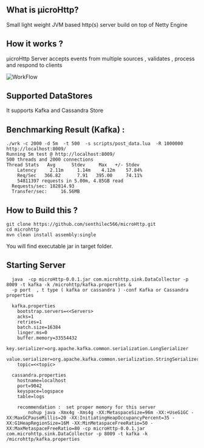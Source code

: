 ## What is μicroHttp?
  Small light weight JVM based http(s) server build on top of Netty Engine

## How it works ?
   μicroHttp Server accepts events from multiple sources , validates , process and respond to clients
   
   ![WorkFlow](https://git.source.akamai.com/projects/PERFAN/repos/microhttp/browse/images/microHttp_DataFlow.png?raw=true "Data Flow")

## Supported DataStores 
   It supports Kafka and Cassandra Store 

## Benchmarking Result (Kafka) :

    ./wrk -c 2000 -d 5m  -t 500  -s scripts/post_data.lua  -R 1000000 http://localhost:8009/
    Running 5m test @ http://localhost:8009/
    500 threads and 2000 connections
    Thread Stats   Avg      Stdev     Max   +/- Stdev
        Latency     2.11m     1.14m    4.12m    57.84%
        Req/Sec   366.82      7.91   395.00     74.11%
        54811397 requests in 5.00m, 4.85GB read
      Requests/sec: 182814.93
      Transfer/sec:     16.56MB

## How to Build this ?
    git clone https://github.com/senthilec566/microHttp.git
    cd microhttp
    mvn clean install assembly:single

  You will find executable jar in target folder.

## Starting Server 

      java  -cp microHttp-0.0.1.jar com.microhttp.sink.DataCollector -p 8009 -t kafka -k /microhttp/kafka.properties &
      -p port  , t type ( kafka or cassandra ) -conf Kafka or Cassandra properties
      
      kafka.properties
     	bootstrap.servers=<<Servers>
		acks=1
		retries=1
		batch.size=16384
		linger.ms=0
		buffer.memory=33554432
		key.serializer=org.apache.kafka.common.serialization.LongSerializer
		value.serializer=org.apache.kafka.common.serialization.StringSerializer
		topic=<<topic> 

	  cassandra.properties
		hostname=localhost
		port=9042
		keyspace=logspace
		table=logs
		
		recommendation :  set proper memory for this server
			nohup java -Xmx4g -Xms4g -XX:MetaspaceSize=96m -XX:+UseG1GC -XX:MaxGCPauseMillis=20 -XX:InitiatingHeapOccupancyPercent=35 -XX:G1HeapRegionSize=16M -XX:MinMetaspaceFreeRatio=50 -XX:MaxMetaspaceFreeRatio=80 -cp microHttp-0.0.1.jar com.microhttp.sink.DataCollector -p 8009 -t kafka -k /microhttp/kafka.properties
